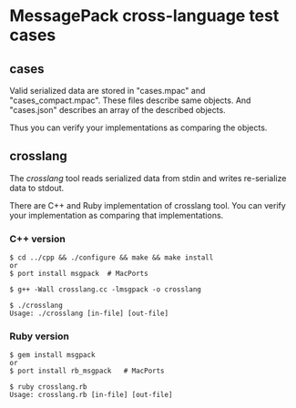 




MessagePack cross-language test cases
=====================================

## cases

Valid serialized data are stored in "cases.mpac" and "cases_compact.mpac".
These files describe same objects. And "cases.json" describes an array of the described objects.

Thus you can verify your implementations as comparing the objects.


## crosslang

The *crosslang* tool reads serialized data from stdin and writes re-serialize data to stdout.

There are C++ and Ruby implementation of crosslang tool. You can verify your implementation
as comparing that implementations.

### C++ version

    $ cd ../cpp && ./configure && make && make install
    or
    $ port install msgpack  # MacPorts
    
    $ g++ -Wall crosslang.cc -lmsgpack -o crosslang

    $ ./crosslang
    Usage: ./crosslang [in-file] [out-file]

### Ruby version

    $ gem install msgpack
    or
    $ port install rb_msgpack   # MacPorts

    $ ruby crosslang.rb
    Usage: crosslang.rb [in-file] [out-file]

